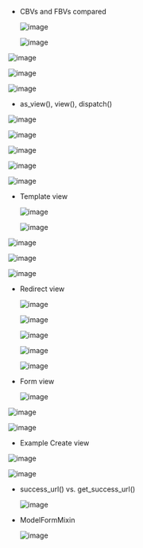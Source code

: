 * CBVs and FBVs compared

  ![image](https://github.com/user-attachments/assets/3637b01e-f309-4f08-9775-4e255d6d2719)

  ![image](https://github.com/user-attachments/assets/3eef1226-9d38-4b48-8a27-34f18f1ae163)

![image](https://github.com/user-attachments/assets/dd4d6dba-bd1f-44ad-a5fa-a0c21f883ebb)

![image](https://github.com/user-attachments/assets/bd01dff0-275d-48fd-91ce-dcc87541d1dd)

![image](https://github.com/user-attachments/assets/49934715-5e8b-46eb-bd8b-c40647e8ede6)

* as_view(), view(), dispatch()
  
![image](https://github.com/user-attachments/assets/6a30ceaa-7a1c-4ae3-88c5-d068d84d73ab)

![image](https://github.com/user-attachments/assets/9ceedbee-a5af-4067-bedb-ab8a5ba496ac)

![image](https://github.com/user-attachments/assets/0771eed7-41e0-4858-ad81-48bcbb039be0)

![image](https://github.com/user-attachments/assets/fa8e2b00-0a16-415d-9082-58bb6e4aa4d7)

![image](https://github.com/user-attachments/assets/9f9943d3-15f6-4171-bcf0-9d85889f6da8)

* Template view

  ![image](https://github.com/user-attachments/assets/8d22887a-75cc-44fb-a797-b85cc7c90456)

  ![image](https://github.com/user-attachments/assets/9aec7fd1-4aa3-4b3d-8a7f-b6dbdc38c557)

![image](https://github.com/user-attachments/assets/c35fe84f-6187-4060-b04a-778860659fcd)

![image](https://github.com/user-attachments/assets/977da757-d5ff-4d3e-80de-7bdb18730565)

![image](https://github.com/user-attachments/assets/c64cb57e-f880-418a-9f06-94a61e8fde18)

* Redirect view

  ![image](https://github.com/user-attachments/assets/b5718be9-a9c6-4a66-bfac-22a75864e22d)

  ![image](https://github.com/user-attachments/assets/00be44a2-4db4-404a-84fc-70e7a8e0f616)

  ![image](https://github.com/user-attachments/assets/1c7ec6a4-752d-445c-9eb0-dd795b3de091)

  ![image](https://github.com/user-attachments/assets/f81aaa48-dfd0-445d-9cd7-283090cde04f)

  ![image](https://github.com/user-attachments/assets/99968694-5a5d-4d46-831b-dc07a2e71d62)

* Form view

  ![image](https://github.com/user-attachments/assets/daf77d3b-10ab-436f-a071-13c6ae6bdd04)

![image](https://github.com/user-attachments/assets/e973f03c-3409-4e4f-b52a-4448c75f7c8e)

![image](https://github.com/user-attachments/assets/480ae623-e54f-4204-b6fc-701bea1ab50b)

* Example Create view

![image](https://github.com/user-attachments/assets/6492f2c2-2b8a-44ce-b114-c5e1a8608e17)

![image](https://github.com/user-attachments/assets/a715a8f7-b60a-4940-8ec5-1afbcb733faa)

* success_url() vs. get_success_url()

  ![image](https://github.com/user-attachments/assets/c6727600-ca8d-464b-8cc5-26a8cd9faef5)

* ModelFormMixin

  ![image](https://github.com/user-attachments/assets/0de80cc9-3f3b-4dae-ad8d-d610d4f03100)






